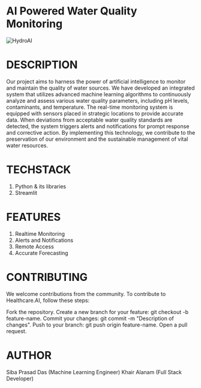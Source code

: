 
# AI Powered Water Quality Monitoring
![HydroAI](https://www.google.com/url?sa=i&url=https%3A%2F%2Fwww.airtel.in%2Fblog%2Fbusiness%2Fiot-based-smart-water-quality-monitoring-and-control-system%2F&psig=AOvVaw2PIhspslJepakhYNPZ-URq&ust=1699129915183000&source=images&cd=vfe&opi=89978449&ved=0CBIQjRxqFwoTCJD9oanWqIIDFQAAAAAdAAAAABAE)


# DESCRIPTION
Our project aims to harness the power of artificial intelligence to monitor and maintain the quality of water sources. We have developed an integrated system that utilizes advanced machine learning algorithms to continuously analyze and assess various water quality parameters, including pH levels, contaminants, and temperature. The real-time monitoring system is equipped with sensors placed in strategic locations to provide accurate data. When deviations from acceptable water quality standards are detected, the system triggers alerts and notifications for prompt response and corrective action. By implementing this technology, we contribute to the preservation of our environment and the sustainable management of vital water resources.

# TECHSTACK
  1. Python & its libraries
  2. Streamlit

# FEATURES
  1. Realtime Monitoring
  2. Alerts and Notifications
  3. Remote Access
  4. Accurate Forecasting

# CONTRIBUTING
We welcome contributions from the community. To contribute to Healthcare.AI, follow these steps:

Fork the repository.
Create a new branch for your feature: git checkout -b feature-name.
Commit your changes: git commit -m "Description of changes".
Push to your branch: git push origin feature-name.
Open a pull request.

# AUTHOR
Siba Prasad Das (Machine Learning Engineer) 
Khair Alanam (Full Stack Developer)


